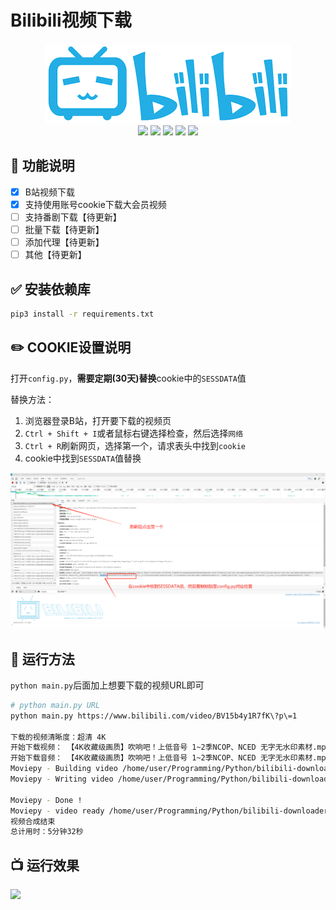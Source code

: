 # Bilibili视频下载

<div align="center">
    <img src="docs/bilibili-logo.png">
</div>

<div align=center>
    <img src="https://img.shields.io/badge/python-3.8%2B-blue"/>
    <img src="https://img.shields.io/badge/requests-2.25.1-green"/>
    <img src="https://img.shields.io/badge/urllib3-1.26.3-green"/>
    <img src="https://img.shields.io/badge/beautifulsoup4-4.9.3-green"/>
    <img src="https://img.shields.io/badge/moviepy-1.0.3-green"/>
</div>

## :pushpin: 功能说明

- [x] B站视频下载
- [x] 支持使用账号cookie下载大会员视频
- [ ] 支持番剧下载【待更新】
- [ ] 批量下载【待更新】
- [ ] 添加代理【待更新】
- [ ] 其他【待更新】

## :white_check_mark: 安装依赖库

```bash
pip3 install -r requirements.txt
```

## :pencil2: COOKIE设置说明

打开`config.py`，**需要定期(30天)替换**cookie中的`SESSDATA`值

替换方法：

1. 浏览器登录B站，打开要下载的视频页
2. `Ctrl + Shift + I`或者鼠标右键选择检查，然后选择`网络`
3. `Ctrl + R`刷新网页，选择第一个，请求表头中找到`cookie`
4. cookie中找到`SESSDATA`值替换

![](docs/set-cookie.png)

## :rocket: 运行方法

`python main.py`后面加上想要下载的视频URL即可

```bash
# python main.py URL
python main.py https://www.bilibili.com/video/BV15b4y1R7fK\?p\=1

下载的视频清晰度：超清 4K
开始下载视频： 【4K收藏级画质】吹响吧！上低音号 1~2季NCOP、NCED 无字无水印素材.mp4
开始下载音频： 【4K收藏级画质】吹响吧！上低音号 1~2季NCOP、NCED 无字无水印素材.mp3
Moviepy - Building video /home/user/Programming/Python/bilibili-downloader/bilibili_video/【4K收藏级画质】吹响吧！上低音号 1~2季NCOP、NCED 无字无水印素材.mp4.
Moviepy - Writing video /home/user/Programming/Python/bilibili-downloader/bilibili_video/【4K收藏级画质】吹响吧！上低音号 1~2季NCOP、NCED 无字无水印素材.mp4

Moviepy - Done !                                                                                                                                                                                                                                                                     
Moviepy - video ready /home/user/Programming/Python/bilibili-downloader/bilibili_video/【4K收藏级画质】吹响吧！上低音号 1~2季NCOP、NCED 无字无水印素材.mp4
视频合成结束
总计用时：5分钟32秒
```

## :tv: 运行效果

![](docs/screen.gif)
